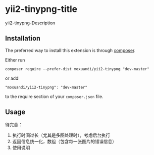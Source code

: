 yii2-tinypng-title
==================
yii2-tinypng-Description

Installation
------------

The preferred way to install this extension is through [composer](http://getcomposer.org/download/).

Either run

```
composer require --prefer-dist moxuandi/yii2-tinypng "dev-master"
```

or add

```
"moxuandi/yii2-tinypng": "dev-master"
```

to the require section of your `composer.json` file.


Usage
-----
待完善：
1. 执行时间过长（尤其是多图处理时），考虑后台执行
2. 返回信息统一化，数组（包含每一张图片的错误信息）
3. 使用说明